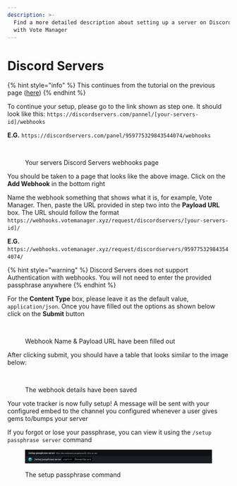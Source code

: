 ```yaml
---
description: >-
  Find a more detailed description about setting up a server on Discord Servers
  with Vote Manager
---
```


# Discord Servers

{% hint style="info" %}
This continues from the tutorial on the previous page ([here](./))
{% endhint %}

To continue your setup, please go to the link shown as step one. It should look like this: `https://discordservers.com/pannel/[your-servers-id]/webhooks`

**E.G.** `https://discordservers.com/panel/959775329843544074/webhooks`

<figure><img src="../../.gitbook/assets/Server Dservers #1.png" alt=""><figcaption><p>Your servers Discord Servers webhooks page </p></figcaption></figure>

You should be taken to a page that looks like the above image. Click on the **Add Webhook** in the bottom right

Name the webhook something that shows what it is, for example, Vote Manager. Then, paste the URL provided in step two into the **Payload URL** box. The URL should follow the format `https://webhooks.votemanager.xyz/request/discordservers/[your-servers-id]/`

**E.G.** `https://webhooks.votemanager.xyz/request/discordservers/959775329843544074/`

{% hint style="warning" %}
Discord Servers does not support Authentication with webhooks. You will not need to enter the provided passphrase anywhere
{% endhint %}

For the **Content Type** box, please leave it as the default value, `application/json`. Once you have filled out the options as shown below click on the **Submit** button

<figure><img src="../../.gitbook/assets/Server Dservers #2.png" alt=""><figcaption><p>Webhook Name &#x26; Payload URL have been filled out</p></figcaption></figure>

After clicking submit, you should have a table that looks similar to the image below:

<figure><img src="../../.gitbook/assets/Server Dservers #3.png" alt=""><figcaption><p>The webhook details have been saved</p></figcaption></figure>

Your vote tracker is now fully setup! A message will be sent with your configured embed to the channel you configured whenever a user gives gems to/bumps your server

If you forgot or lose your passphrase, you can view it using the `/setup passphrase server` command

<figure><img src="../../.gitbook/assets/discordservers-4.png" alt=""><figcaption><p>The setup passphrase command</p></figcaption></figure>
